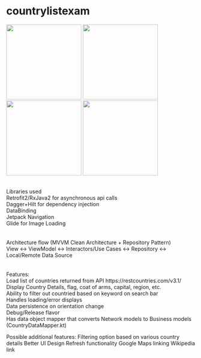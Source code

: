 # countrylistexam
<p float="left">
<img src="https://user-images.githubusercontent.com/98274676/150689948-aea3879b-9f5b-459a-807e-7a9d4ec4070b.PNG" width="200" />
<img src="https://user-images.githubusercontent.com/98274676/150689956-21b71537-a396-4541-8b8e-d950b6c91025.PNG" width="200" />
<img src="https://user-images.githubusercontent.com/98274676/150691136-157207d8-5380-4d74-a833-8145207dc2f0.png" width="200" />
<img src="https://user-images.githubusercontent.com/98274676/150689968-a6df2857-8663-4765-820b-32dfb70b0034.PNG" width="200" />
</p>
<br />
Libraries used<br />
Retrofit2/RxJava2 for asynchronous api calls<br />
Dagger+Hilt for dependency injection<br />
DataBinding<br />
Jetpack Navigation<br />
Glide for Image Loading<br />
<br /><br />
Architecture flow (MVVM Clean Architecture + Repository Pattern)<br />
View <-> ViewModel <-> Interactors/Use Cases <-> Repository <-> Local/Remote Data Source<br />
<br /><br />
Features:<br />
Load list of countries returned from API https://restcountries.com/v3.1/<br />
Display Country Details, flag, coat of arms, capital, region, etc.<br />
Ability to filter out countried based on keyword on search bar<br />
Handles loading/error displays<br />
Data persistence on orientation change<br />
Debug/Release flavor<br />
Has data object mapper that converts Network models to Business models (CountryDataMapper.kt)<br />

Possible additional features:
Filtering option based on various country details
Better UI Design
Refresh functionality
Google Maps linking
Wikipedia link
